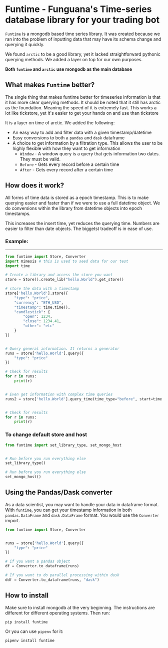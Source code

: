 # Funtime - Funguana's Time-series database library for your trading bot

`Funtime` is a mongodb based time series library. It was created because we ran into the problem of inputting data that may have its schema change and querying it quickly.

We found `arctic` to be a good library, yet it lacked straightforward pythonic querying methods. We added a layer on top for our own purposes.

**Both `funtime` and `arctic` use mongodb as the main database**


## What makes `Funtime` better?
The single thing that makes funtime better for timeseries information is that it has more clear querying methods. It should be noted that it still has arctic as the foundation. Meaning the speed of it is extremely fast. This works a lot like tickstore, yet it's easier to get your hands on and use than tickstore

It is a layer on time of arctic. We added the following:

* An easy way to add and filter data with a given timestamp/datetime
* Easy conversions to both a `pandas` and `dask` dataframe
* A choice to get information by a filtration type. This allows the user to be highly flexible with how they want to get information
    * `Window` - A window query is a query that gets information two dates. They must be valid.
    * `Before` - Gets every record before a certain time
    * `After` - Gets every record after a certain time


## How does it work?
All forms of time data is stored as a epoch timestamp. This is to make querying easier and faster than if we were to use a full datetime object. We do conversions within the library from datetime objects into epoch timestamps.

This increases the insert time, yet reduces the querying time. Numbers are easier to filter than date objects. The biggetst tradeoff is in ease of use.

### Example:
---
```python
from funtime import Store, Converter
import mimesis # this is used to seed data for our test
import time

# Create a library and access the store you want
store = Store().create_lib("hello.World").get_store()

# store the data with a timestamp
store['hello.World'].store({
    "type": "price",
    "currency": "ETH_USD",
    "timestamp": time.time(),
    "candlestick": {
        "open": 1234,
        "close": 1234.41,
        "other": "etc"
    }
})


# Query general information. It returns a generator
runs = store['hello.World'].query({
    "type": "price"
})

# Check for results
for r in runs:
    print(r)


# Even get information with complex time queries
runs2 = store['hello.World'].query_time(time_type="before", start=time.time(), query_type="price")


# Check for results
for r in runs:
    print(r)

```

### To change default store and host
```python
from funtime import set_library_type, set_mongo_host


# Run before you run everything else
set_library_type()

# Run before you run everything else
set_mongo_host()
```


## Using the Pandas/Dask converter

As a data scientist, you may want to handle your data in dataframe format. With `funtime`, you can get your timestamp information in both `pandas.DataFrame` and `dask.DataFrame` format. You would use the `Converter` import. 

```python
from funtime import Store, Converter


runs = store['hello.World'].query({
    "type": "price"
})

# if you want a pandas object
df = Converter.to_dataframe(runs)

# If you want to do parallel processing within dask
ddf = Converter.to_dataframe(runs, "dask")
```


## How to install

Make sure to install mongodb at the very beginning. The instructions are different for different operating systems. Then run:

```
pip install funtime
```

Or you can use `pipenv` for it:

```
pipenv install funtime
```

